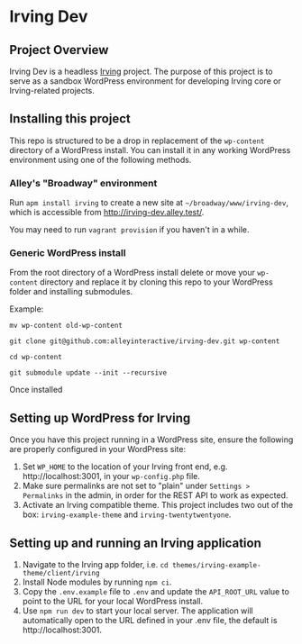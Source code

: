 # Irving Dev

## Project Overview

Irving Dev is a headless [Irving](https://github.com/alleyinteractive/irving) project. The purpose of this project is to serve as a sandbox WordPress environment for developing Irving core or Irving-related projects.

## Installing this project

This repo is structured to be a drop in replacement of the `wp-content` directory of a WordPress install. You can install it in any working WordPress environment using one of the following methods.

### Alley's "Broadway" environment

Run `apm install irving` to create a new site at `~/broadway/www/irving-dev`, which is accessible from http://irving-dev.alley.test/.

You may need to run `vagrant provision` if you haven't in a while.

### Generic WordPress install

From the root directory of a WordPress install delete or move your `wp-content` directory and replace it by cloning this repo to your WordPress folder and installing submodules.

Example:
```
mv wp-content old-wp-content

git clone git@github.com:alleyinteractive/irving-dev.git wp-content

cd wp-content

git submodule update --init --recursive
```
Once installed
## Setting up WordPress for Irving

Once you have this project running in a WordPress site, ensure the following are properly configured in your WordPress site:

1. Set `WP_HOME` to the location of your Irving front end, e.g. http://localhost:3001, in your `wp-config.php` file.
2. Make sure permalinks are not set to "plain" under `Settings > Permalinks` in the admin, in order for the REST API to work as expected.
3. Activate an Irving compatible theme. This project includes two out of the box: `irving-example-theme` and `irving-twentytwentyone`.

## Setting up and running an Irving application

1. Navigate to the Irving app folder, i.e. `cd themes/irving-example-theme/client/irving`
1. Install Node modules by running `npm ci`.
1. Copy the `.env.example` file to `.env` and update the `API_ROOT_URL` value to point to the URL for your local WordPress install.
1. Use `npm run dev` to start your local server. The application will automatically open to the URL defined in your .env file, the default is http://localhost:3001.
